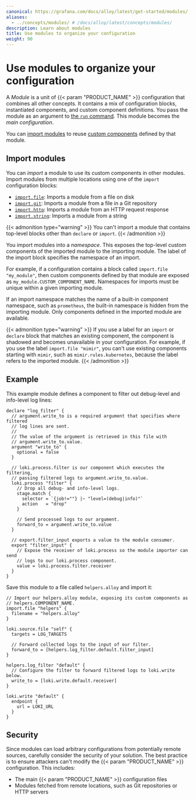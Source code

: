```yaml
---
canonical: https://grafana.com/docs/alloy/latest/get-started/modules/
aliases:
  - ../concepts/modules/ # /docs/alloy/latest/concepts/modules/
description: Learn about modules
title: Use modules to organize your configuration
weight: 90
---
```


# Use modules to organize your configuration

A _Module_ is a unit of {{< param "PRODUCT_NAME" >}} configuration that combines all other concepts.
It contains a mix of configuration blocks, instantiated components, and custom component definitions.
You pass the module as an argument to [the `run` command][run]. This module becomes the _main configuration_.

You can [import modules](#import-modules) to reuse [custom components][] defined by that module.

## Import modules

You can _import_ a module to use its custom components in other modules.
Import modules from multiple locations using one of the `import` configuration blocks:

- [`import.file`][import.file]: Imports a module from a file on disk
- [`import.git`][import.git]: Imports a module from a file in a Git repository
- [`import.http`][import.http]: Imports a module from an HTTP request response
- [`import.string`][import.string]: Imports a module from a string

{{< admonition type="warning" >}}
You can't import a module that contains top-level blocks other than `declare` or `import`.
{{< /admonition >}}

You import modules into a _namespace_.
This exposes the top-level custom components of the imported module to the importing module.
The label of the import block specifies the namespace of an import.

For example, if a configuration contains a block called `import.file "my_module"`, then custom components defined by that module are exposed as `my_module.CUSTOM_COMPONENT_NAME`.
Namespaces for imports must be unique within a given importing module.

If an import namespace matches the name of a built-in component namespace, such as `prometheus`, the built-in namespace is hidden from the importing module.
Only components defined in the imported module are available.

{{< admonition type="warning" >}}
If you use a label for an `import` or `declare` block that matches an existing component, the component is shadowed and becomes unavailable in your configuration.
For example, if you use the label `import.file "mimir"`, you can't use existing components starting with `mimir`, such as `mimir.rules.kubernetes`, because the label refers to the imported module.
{{< /admonition >}}

## Example

This example module defines a component to filter out debug-level and info-level log lines:

```alloy
declare "log_filter" {
  // argument.write_to is a required argument that specifies where filtered
  // log lines are sent.
  //
  // The value of the argument is retrieved in this file with
  // argument.write_to.value.
  argument "write_to" {
    optional = false
  }

  // loki.process.filter is our component which executes the filtering,
  // passing filtered logs to argument.write_to.value.
  loki.process "filter" {
    // Drop all debug- and info-level logs.
    stage.match {
      selector = `{job!=""} |~ "level=(debug|info)"`
      action   = "drop"
    }

    // Send processed logs to our argument.
    forward_to = argument.write_to.value
  }

  // export.filter_input exports a value to the module consumer.
  export "filter_input" {
    // Expose the receiver of loki.process so the module importer can send
    // logs to our loki.process component.
    value = loki.process.filter.receiver
  }
}
```

Save this module to a file called `helpers.alloy` and import it:

```alloy
// Import our helpers.alloy module, exposing its custom components as
// helpers.COMPONENT_NAME.
import.file "helpers" {
  filename = "helpers.alloy"
}

loki.source.file "self" {
  targets = LOG_TARGETS

  // Forward collected logs to the input of our filter.
  forward_to = [helpers.log_filter.default.filter_input]
}

helpers.log_filter "default" {
  // Configure the filter to forward filtered logs to loki.write below.
  write_to = [loki.write.default.receiver]
}

loki.write "default" {
  endpoint {
    url = LOKI_URL
  }
}
```

## Security

Since modules can load arbitrary configurations from potentially remote sources, carefully consider the security of your solution.
The best practice is to ensure attackers can't modify the {{< param "PRODUCT_NAME" >}} configuration.
This includes:

- The main {{< param "PRODUCT_NAME" >}} configuration files
- Modules fetched from remote locations, such as Git repositories or HTTP servers

[custom components]: ../components/custom-components/
[run]: ../../reference/cli/run/
[import.file]: ../../reference/config-blocks/import.file/
[import.git]: ../../reference/config-blocks/import.git/
[import.http]: ../../reference/config-blocks/import.http/
[import.string]: ../../reference/config-blocks/import.string/
